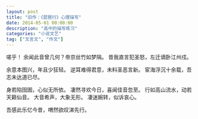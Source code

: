 ```yaml
---
layout: post
title: "旧作：《琵琶行》心理描写"
date: 2014-05-01 00:00:00
description: "高中的描写练习"
categories: "小说文艺"
tag: ["文言文", "作文"]
---
```


嗟乎！
余闻此音曾几何？帝京丝竹如梦隔。
昔我直言犯圣怒，左迁谪卧江州戍。

余意本图兴，年且少狂轻。
逆耳难得君意，未料圣恶言新。
宦海浮沉十余载，吾志未达道已尽。

身若陷囹圄，心似无所依。
凄然寻欢今日，喜闻佳音忽至。
行如高山流水，动若天籁仙音。
大音希声，大象无形。
凄迷婉转，似诉哀心。

吾感此乐忆今昔，喟然欲叹涕先行。
